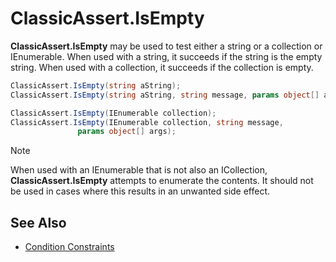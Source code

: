 # ClassicAssert.IsEmpty

**ClassicAssert.IsEmpty** may be used to test either a string or a collection or IEnumerable.
When used with a string, it succeeds if the string is the empty string.
When used with a collection, it succeeds if the collection is empty.

```csharp
ClassicAssert.IsEmpty(string aString);
ClassicAssert.IsEmpty(string aString, string message, params object[] args);

ClassicAssert.IsEmpty(IEnumerable collection);
ClassicAssert.IsEmpty(IEnumerable collection, string message,
               params object[] args);
```

> [!NOTE]
> When used with an IEnumerable that is not also an ICollection, **ClassicAssert.IsEmpty** attempts to enumerate the contents. It should not be used in cases where this results in an unwanted side effect.

## See Also

* [Condition Constraints](xref:constraints#condition-constraints)
